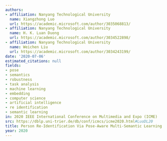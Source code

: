 ```yaml
---
authors:
- affiliation: Nanyang Technological University
  name: Xiangzhong Luo
  url: https://academic.microsoft.com/author/3035068813/
- affiliation: Nanyang Technological University
  name: H. K. Luan Duong
  url: https://academic.microsoft.com/author/3034522898/
- affiliation: Nanyang Technological University
  name: Weichen Liu
  url: https://academic.microsoft.com/author/3034243199/
date: '2020-07-06'
estimated_citations: null
fields:
- pose
- semantics
- robustness
- task analysis
- machine learning
- embedding
- computer science
- artificial intelligence
- re identification
- semantic learning
in: 2020 IEEE International Conference on Multimedia and Expo (ICME)
src: https://dblp.uni-trier.de/db/conf/icmcs/icme2020.html#LuoDL20
title: Person Re-Identification Via Pose-Aware Multi-Semantic Learning
year: 2020
---
```

